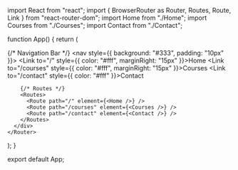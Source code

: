 import React from "react";
import { BrowserRouter as Router, Routes, Route, Link } from "react-router-dom";
import Home from "./Home";
import Courses from "./Courses";
import Contact from "./Contact";

function App() {
  return (
    <Router>
      <div>
        {/* Navigation Bar */}
        <nav style={{ background: "#333", padding: "10px" }}>
          <Link to="/" style={{ color: "#fff", marginRight: "15px" }}>Home</Link>
          <Link to="/courses" style={{ color: "#fff", marginRight: "15px" }}>Courses</Link>
          <Link to="/contact" style={{ color: "#fff" }}>Contact</Link>
        </nav>

        {/* Routes */}
        <Routes>
          <Route path="/" element={<Home />} />
          <Route path="/courses" element={<Courses />} />
          <Route path="/contact" element={<Contact />} />
        </Routes>
      </div>
    </Router>
  );
}

export default App;
